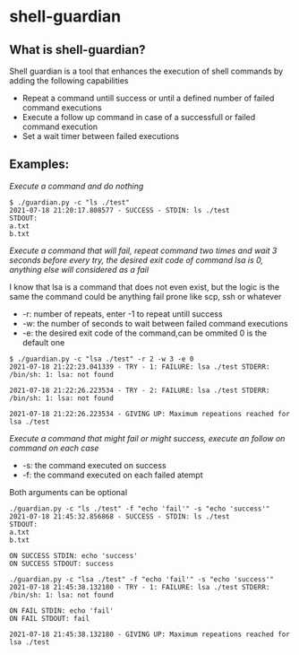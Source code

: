 # shell-guardian

## What is shell-guardian?

Shell guardian is a tool that enhances the execution of shell commands by adding the following capabilities

* Repeat a command untill success or until a defined number of failed command executions
* Execute a follow up command in case of a successfull or failed command execution
* Set a wait timer between failed executions

## Examples:
_Execute a command and do nothing_
```
$ ./guardian.py -c "ls ./test"
2021-07-18 21:20:17.808577 - SUCCESS - STDIN: ls ./test
STDOUT:
a.txt
b.txt
```
_Execute a command that will fail, repeat command two times and wait 3 seconds before every try, the desired exit code of command lsa is 0, anything else will considered as a fail_

I know that lsa is a command that does not even exist, but the logic is the same the command could be anything fail prone
like scp, ssh or whatever
* -r: number of repeats, enter -1 to repeat untill success
* -w: the number of seconds to wait between failed command executions
* -e: the desired exit code of the command,can be ommited 0 is the default one
```
$ ./guardian.py -c "lsa ./test" -r 2 -w 3 -e 0
2021-07-18 21:22:23.041339 - TRY - 1: FAILURE: lsa ./test STDERR: /bin/sh: 1: lsa: not found

2021-07-18 21:22:26.223534 - TRY - 2: FAILURE: lsa ./test STDERR: /bin/sh: 1: lsa: not found

2021-07-18 21:22:26.223534 - GIVING UP: Maximum repeations reached for lsa ./test
```
_Execute a command that might fail or might success, execute an follow on command on each case_
* -s: the command executed on success
* -f: the command executed on each failed atempt

Both arguments can be optional
```
./guardian.py -c "ls ./test" -f "echo 'fail'" -s "echo 'success'"
2021-07-18 21:45:32.856868 - SUCCESS - STDIN: ls ./test
STDOUT:
a.txt
b.txt

ON SUCCESS STDIN: echo 'success'
ON SUCCESS STDOUT: success

./guardian.py -c "lsa ./test" -f "echo 'fail'" -s "echo 'success'"
2021-07-18 21:45:38.132180 - TRY - 1: FAILURE: lsa ./test STDERR: /bin/sh: 1: lsa: not found

ON FAIL STDIN: echo 'fail'
ON FAIL STDOUT: fail

2021-07-18 21:45:38.132180 - GIVING UP: Maximum repeations reached for lsa ./test
```
